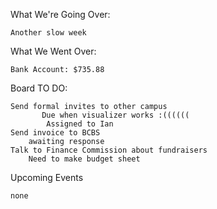 What We're Going Over:
	
	Another slow week

What We Went Over:

	Bank Account: $735.88


Board TO DO:

	Send formal invites to other campus
		   Due when visualizer works :((((((
            Assigned to Ian
    Send invoice to BCBS
        awaiting response
    Talk to Finance Commission about fundraisers
        Need to make budget sheet
        

Upcoming Events

	none
